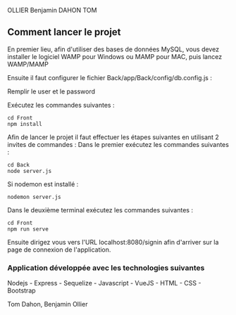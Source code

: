 OLLIER Benjamin
DAHON TOM

## Comment lancer le projet
En premier lieu, afin d'utiliser des bases de données MySQL, vous devez installer le logiciel WAMP pour Windows ou MAMP pour MAC, puis lancez WAMP/MAMP

Ensuite il faut configurer le fichier Back/app/Back/config/db.config.js :

Remplir le user et le password

Exécutez les commandes suivantes :
```
cd Front
npm install
```

Afin de lancer le projet il faut effectuer les étapes suivantes en utilisant 2 invites de commandes :
Dans le premier exécutez les commandes suivantes :

```
cd Back
node server.js
```

Si nodemon est installé :
```
nodemon server.js
```
Dans le deuxième terminal exécutez les commandes suivantes :
```
cd Front
npm run serve
```
Ensuite dirigez vous vers l'URL localhost:8080/signin afin d'arriver sur la page de connexion de l'application.

### Application développée avec les technologies suivantes
Nodejs - Express - Sequelize - Javascript - VueJS - HTML - CSS - Bootstrap

Tom Dahon, Benjamin Ollier

